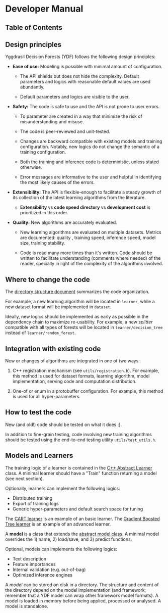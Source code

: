 # Developer Manual

## Table of Contents

<!--ts-->

<!-- Created by https://github.com/ekalinin/github-markdown-toc -->

<!--te-->

## Design principles

Yggdrasil Decision Forests (YDF) follows the following design principles:

-   **Ease of use:** Modeling is possible with minimal amount of configuration.

    -   The API shields but does not hide the complexity. Default parameters and
        logics with reasonable default values are used abundantly.

    -   Default parameters and logics are visible to the user.

-   **Safety:** The code is safe to use and the API is not prone to user errors.

    -   To parameter are created in a way that minimize the risk of
        misunderstanding and misuse.

    -   The code is peer-reviewed and unit-tested.

    -   Changes are backward compatible with existing models and training
        configuration. Notably, new logics do not change the semantic of a
        training configuration.

    -   Both the training and inference code is deterministic, unless stated
        otherwise.

    -   Error messages are informative to the user and helpful in identifying
        the most likely causes of the errors.

-   **Extensibility:** The API is flexible-enough to facilitate a steady growth
    of its collection of the latest learning algorithms from the literature.

    -   **Extensibility** vs **code speed directory** vs **development cost** is
        prioritized in this order.

-   **Quality:** New algorithms are accurately evaluated.

    -   New learning algorithms are evaluated on multiple datasets. Metrics are
        documented: quality , training speed, inference speed, model size,
        training stability.

    -   Code is read many more times than it's written. Code should be written
        to facilitate understanding (comments where needed) of the reader,
        specially in light of the complexity of the algorithms involved.

## Where to change the code

The [directory structure document](directory_structure.md) summarizes the code
organization.

For example, a new learning algorithm will be located in `learner`, while a new
dataset format will be implemented in `dataset`.

Ideally, new logics should be implemented as early as possible in the dependency
chain to maximize re-usability. For example, a new *splitter* compatible with
all types of forests will be located in `learner/decision_tree` instead of
`learner/random_forest`.

## Integration with existing code

New or changes of algorithms are integrated in one of two ways:

1.  C++ registration mechanism (see `utils/registration.h`). For example, this
    method is used for dataset formats, learning algorithm, model
    implementation, serving code and computation distribution.

2.  One-of or enum in a protobuffer configuration. For example, this method is
    used for all hyper-parameters.

## How to test the code

New (and old!) code should be tested on what it does :).

In addition to fine-grain testing, code involving new training algorithms should
be tested using the end-to-end testing utility `utils/test_utils.h`.

## Models and Learners

The training logic of a learner is contained in the
[C++ Abstract Learner](../yggdrasil_decision_forests/learner/abstract_learner.h)
class. A minimal learner should have a "Train" function returning a model (see
next section).

Optionally, learners can implement the following logics:

-   Distributed training
-   Export of training logs
-   Generic hyper-parameters and default search space for tuning

The
[CART learner](../yggdrasil_decision_forests/learner/cart)
is an example of an basic learner. The
[Gradient Boosted Tree learner](../yggdrasil_decision_forests/learner/gradient_boosted_trees)
is an example of an advanced learner.

A **model** is a class that extends the
[abstract model class](../yggdrasil_decision_forests/model/abstract_model.h).
A minimal model overrides the 1) name, 2) load/save, and 3) predict functions.

Optional, models can implements the following logics:

-   Text description
-   Feature importances
-   Internal validation (e.g. out-of-bag)
-   Optimized inference engines

A *model* can be stored on disk in a directory. The structure and content of the
directory depend on the model implementation (and framework; remember that a YDF
model can wrap other framework model formats). A model is loaded in memory
before being applied, processed or analysed. A model is standalone.
